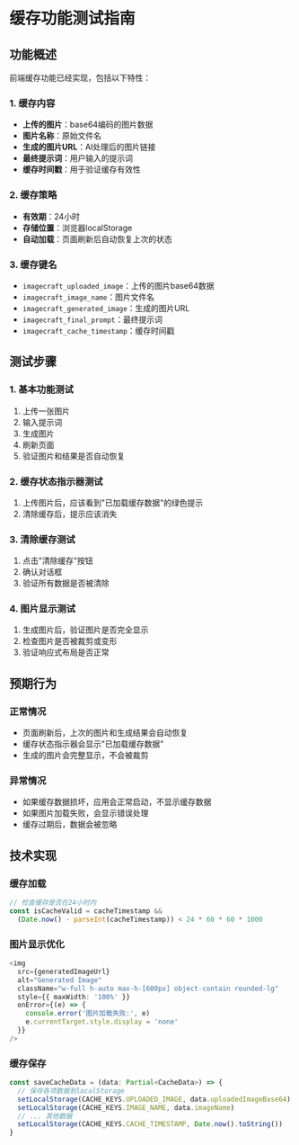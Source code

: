 # 缓存功能测试指南

## 功能概述

前端缓存功能已经实现，包括以下特性：

### 1. 缓存内容
- **上传的图片**：base64编码的图片数据
- **图片名称**：原始文件名
- **生成的图片URL**：AI处理后的图片链接
- **最终提示词**：用户输入的提示词
- **缓存时间戳**：用于验证缓存有效性

### 2. 缓存策略
- **有效期**：24小时
- **存储位置**：浏览器localStorage
- **自动加载**：页面刷新后自动恢复上次的状态

### 3. 缓存键名
- `imagecraft_uploaded_image`：上传的图片base64数据
- `imagecraft_image_name`：图片文件名
- `imagecraft_generated_image`：生成的图片URL
- `imagecraft_final_prompt`：最终提示词
- `imagecraft_cache_timestamp`：缓存时间戳

## 测试步骤

### 1. 基本功能测试
1. 上传一张图片
2. 输入提示词
3. 生成图片
4. 刷新页面
5. 验证图片和结果是否自动恢复

### 2. 缓存状态指示器测试
1. 上传图片后，应该看到"已加载缓存数据"的绿色提示
2. 清除缓存后，提示应该消失

### 3. 清除缓存测试
1. 点击"清除缓存"按钮
2. 确认对话框
3. 验证所有数据是否被清除

### 4. 图片显示测试
1. 生成图片后，验证图片是否完全显示
2. 检查图片是否被裁剪或变形
3. 验证响应式布局是否正常

## 预期行为

### 正常情况
- 页面刷新后，上次的图片和生成结果会自动恢复
- 缓存状态指示器会显示"已加载缓存数据"
- 生成的图片会完整显示，不会被裁剪

### 异常情况
- 如果缓存数据损坏，应用会正常启动，不显示缓存数据
- 如果图片加载失败，会显示错误处理
- 缓存过期后，数据会被忽略

## 技术实现

### 缓存加载
```typescript
// 检查缓存是否在24小时内
const isCacheValid = cacheTimestamp && 
  (Date.now() - parseInt(cacheTimestamp)) < 24 * 60 * 60 * 1000
```

### 图片显示优化
```typescript
<img
  src={generatedImageUrl}
  alt="Generated Image"
  className="w-full h-auto max-h-[600px] object-contain rounded-lg"
  style={{ maxWidth: '100%' }}
  onError={(e) => {
    console.error('图片加载失败:', e)
    e.currentTarget.style.display = 'none'
  }}
/>
```

### 缓存保存
```typescript
const saveCacheData = (data: Partial<CacheData>) => {
  // 保存各项数据到localStorage
  setLocalStorage(CACHE_KEYS.UPLOADED_IMAGE, data.uploadedImageBase64)
  setLocalStorage(CACHE_KEYS.IMAGE_NAME, data.imageName)
  // ... 其他数据
  setLocalStorage(CACHE_KEYS.CACHE_TIMESTAMP, Date.now().toString())
}
```
